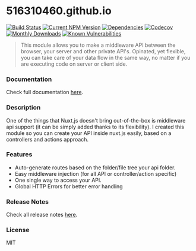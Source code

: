 # 516310460.github.io
[![Build Status](https://travis-ci.org/516310460/516310460.github.io.svg?branch=master)](https://travis-ci.org/516310460/516310460.github.io)
[![Current NPM Version](https://badge.fury.io/js/516310460.github.io.svg)](https://badge.fury.io/js/516310460.github.io)
[![Dependencies](https://david-dm.org/516310460/516310460.github.io.svg)](https://david-dm.org/516310460/516310460.github.io.svg)
[![Codecov](https://codecov.io/gh/516310460/516310460.github.io/branch/master/graph/badge.svg)](https://codecov.io/gh/516310460/516310460.github.io)
[![Monthly Downloads](https://img.shields.io/npm/dm/516310460.github.io.svg)](https://img.shields.io/npm/dm/516310460.github.io.svg)
[![Known Vulnerabilities](https://snyk.io/test/github/516310460/516310460.github.io/badge.svg)](https://snyk.io/test/github/516310460/516310460.github.io)

> This module allows you to make a middleware API between the browser, your server and other private API's. Opinated, yet flexible, you can take care of your data flow in the same way, no matter if you are executing code on server or client side.

### Documentation ###
Check full documentation [here](https://516310460.github.io/516310460.github.io).

### Description ###
One of the things that Nuxt.js doesn't bring out-of-the-box is middleware api support
(it can be simply added thanks to its flexibility).
I created this module so you can create your API inside nuxt.js easily, based on a controllers and actions approach.

### Features ###
- Auto-generate routes based on the folder/file tree your api folder.
- Easy middleware injection (for all API or controller/action specific)
- One single way to access your API.
- Global HTTP Errors for better error handling

### Release Notes ###
Check all release notes [here](https://github.com/516310460/516310460.github.io/blob/master/CHANGELOG.md).
 
### License ###
MIT